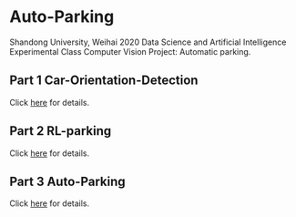 # Auto-Parking

Shandong University, Weihai 2020 Data Science and Artificial Intelligence Experimental Class Computer Vision Project: Automatic parking.

## Part 1 Car-Orientation-Detection

Click [here](https://github.com/leonardeee/RL-Auto-Parking-/tree/master/Car-Orientation-Detection) for details.

## Part 2 RL-parking

Click [here](https://github.com/leonardeee/RL-Auto-Parking-/tree/master/RL_parking) for details.

## Part 3 Auto-Parking

Click [here](https://github.com/leonardeee/RL-Auto-Parking-/tree/master/Auto-Parking) for details.
